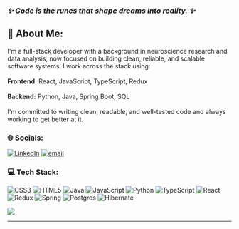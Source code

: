 ### **_✨ Code is the runes that shape dreams into reality. ✨_**

## 💫 About Me:
I'm a full-stack developer with a background in neuroscience research and data analysis, now focused on building clean, reliable, and scalable software systems. I work across the stack using:<br><br>**Frontend:** React, JavaScript, TypeScript, Redux<br><br>**Backend:** Python, Java, Spring Boot, SQL<br><br>I'm committed to writing clean, readable, and well-tested code and always working to get better at it.


### 🌐 Socials:
[![LinkedIn](https://img.shields.io/badge/LinkedIn-%230077B5.svg?logo=linkedin&logoColor=white)](https://linkedin.com/in/pelinozsezer) [![email](https://img.shields.io/badge/Email-D14836?logo=gmail&logoColor=white)](mailto:pelinozsezer@gmail.com) 

### 💻 Tech Stack:
![CSS3](https://img.shields.io/badge/css3-%231572B6.svg?style=for-the-badge&logo=css3&logoColor=white) ![HTML5](https://img.shields.io/badge/html5-%23E34F26.svg?style=for-the-badge&logo=html5&logoColor=white) ![Java](https://img.shields.io/badge/java-%23ED8B00.svg?style=for-the-badge&logo=openjdk&logoColor=white) ![JavaScript](https://img.shields.io/badge/javascript-%23323330.svg?style=for-the-badge&logo=javascript&logoColor=%23F7DF1E) ![Python](https://img.shields.io/badge/python-3670A0?style=for-the-badge&logo=python&logoColor=ffdd54) ![TypeScript](https://img.shields.io/badge/typescript-%23007ACC.svg?style=for-the-badge&logo=typescript&logoColor=white) ![React](https://img.shields.io/badge/react-%2320232a.svg?style=for-the-badge&logo=react&logoColor=%2361DAFB) ![Redux](https://img.shields.io/badge/redux-%23593d88.svg?style=for-the-badge&logo=redux&logoColor=white) ![Spring](https://img.shields.io/badge/spring-%236DB33F.svg?style=for-the-badge&logo=spring&logoColor=white) ![Postgres](https://img.shields.io/badge/postgres-%23316192.svg?style=for-the-badge&logo=postgresql&logoColor=white) ![Hibernate](https://img.shields.io/badge/Hibernate-59666C?style=for-the-badge&logo=Hibernate&logoColor=white)

![](https://github-readme-stats.vercel.app/api/top-langs/?username=pelinozsezer&theme=default&hide_border=false&include_all_commits=true&count_private=false&layout=compact)

---

